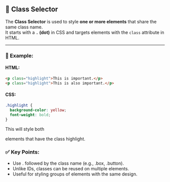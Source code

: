 ## 🧾 Class Selector

The **Class Selector** is used to style **one or more elements** that share the same class name.  
It starts with a **`.` (dot)** in CSS and targets elements with the `class` attribute in HTML.

---

### 🧩 Example:

#### HTML:
```html
<p class="highlight">This is important.</p>
<p class="highlight">This is also important.</p>
```
#### CSS:
```css
.highlight {
  background-color: yellow;
  font-weight: bold;
}
```
This will style both <p> elements that have the class highlight.

### ✅ Key Points:
- Use . followed by the class name (e.g., .box, .button).
- Unlike IDs, classes can be reused on multiple elements.
- Useful for styling groups of elements with the same design.

